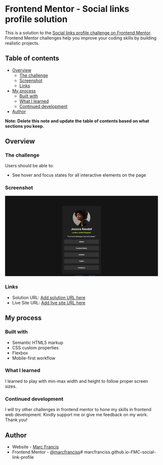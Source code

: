 # Frontend Mentor - Social links profile solution

This is a solution to the [Social links profile challenge on Frontend Mentor](https://www.frontendmentor.io/challenges/social-links-profile-UG32l9m6dQ). Frontend Mentor challenges help you improve your coding skills by building realistic projects. 

## Table of contents

- [Overview](#overview)
  - [The challenge](#the-challenge)
  - [Screenshot](#screenshot)
  - [Links](#links)
- [My process](#my-process)
  - [Built with](#built-with)
  - [What I learned](#what-i-learned)
  - [Continued development](#continued-development)
- [Author](#author)


**Note: Delete this note and update the table of contents based on what sections you keep.**

## Overview

### The challenge

Users should be able to:

- See hover and focus states for all interactive elements on the page

### Screenshot

![Social links profile challenge on Frontend Mentor](./design/Frontend%20Mentor%20Social%20links%20profile.jpeg)

### Links

- Solution URL: [Add solution URL here](https://your-solution-url.com)
- Live Site URL: [Add live site URL here](https://your-live-site-url.com)

## My process

### Built with

- Semantic HTML5 markup
- CSS custom properties
- Flexbox
- Mobile-first workflow

### What I learned

I learned to play with min-max width and height to follow proper screen sizes.


### Continued development

I will try other challenges in frontend mentor to hone my skills in frontend web development. Kindly support me or give me feedback on my work. Thank you!

## Author

- Website - [Marc Francis](https://github.com/marcfranciss)
- Frontend Mentor - [@marcfranciss](https://www.frontendmentor.io/profile/marcfranciss)#   m a r c f r a n c i s s . g i t h u b . i o - F M C - s o c i a l - l i n k - p r o f i l e 
 
 